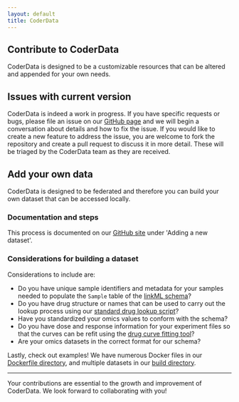 ```yaml
---
layout: default
title: CoderData
---
```


<link rel="stylesheet" href="assets/css/style.css">

## Contribute to CoderData

CoderData is designed to be a customizable resources that can be
altered and appended for your own needs. 

## Issues with current version

CoderData is indeed a work in progress. If you have specific requests
or bugs, please file an issue on our [GitHub
page](https://github.com/PNNL-CompBio/coderdata/issues) and we will
begin a conversation about details and how to fix the issue. If you
would like to create a new feature to address the issue, you are welcome to fork the
repository and create a pull request to discuss it in more
detail. These will be triaged by the CoderData team as they are received.

## Add your own data

CoderData is designed to be federated and therefore you can build your
own dataset that can be accessed locally. 

###  Documentation and steps
This process is documented
on our [GitHub site](http://github.com/pnnl-compbio/coderdata) under
'Adding a new dataset'.

### Considerations for building a dataset

Considerations to include are:
- Do you have unique sample identifiers and metadata for your samples
  needed to populate the `Sample` table of the [linkML
  schema](http://github.com/pnnl-compbio/coderdata/schema)?
- Do you have drug structure or names that can be used to carry out
  the lookup process using our [standard drug lookup
  script](http://github.com/pnnl-compbio/coderdata/build/utils/pubchem_retrieval.py)?
- Have you standardized your omics values to conform with the schema? 
- Do you have dose and response information for your experiment files
  so that the curves can be refit using the [drug curve fitting
  tool](http://github.com/pnnl-compbio/coderdata/build/utils/fit_curve.py)?
- Are your omics datasets in the correct format for our schema? 

Lastly, check out examples! We have numerous Docker files in our
[Dockerfile
directory](http://github.com/pnnl-compbio/coderdata/build/docker),
and multiple datasets in our [build
directory](http://github.com/pnnl-compbio/coderdata/build). 

---  
Your contributions are essential to the growth and improvement of CoderData. We look forward to collaborating with you!  
